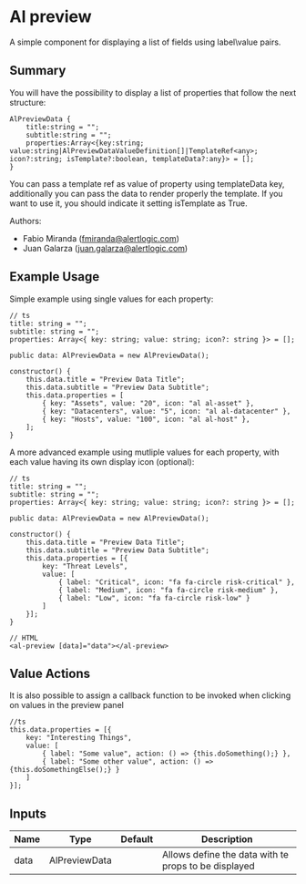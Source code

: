 # Al preview

A simple component for displaying a list of fields using label\value pairs.

## Summary
You will have the possibility to display a list of properties that follow the next structure:

	AlPreviewData {
		title:string = "";
		subtitle:string = "";
		properties:Array<{key:string; value:string|AlPreviewDataValueDefinition[]|TemplateRef<any>; icon?:string; isTemplate?:boolean, templateData?:any}> = [];
	}

You can pass a template ref as value of property using templateData key, additionally you can pass the data to render properly the template. If you want to use it, you should indicate it setting isTemplate as True.

Authors:
- Fabio Miranda (fmiranda@alertlogic.com)
- Juan Galarza (juan.galarza@alertlogic.com)

## Example Usage

Simple example using single values for each property:

    // ts
    title: string = "";
    subtitle: string = "";
    properties: Array<{ key: string; value: string; icon?: string }> = [];

    public data: AlPreviewData = new AlPreviewData();

    constructor() {
        this.data.title = "Preview Data Title";
        this.data.subtitle = "Preview Data Subtitle";
        this.data.properties = [
            { key: "Assets", value: "20", icon: "al al-asset" },
            { key: "Datacenters", value: "5", icon: "al al-datacenter" },
            { key: "Hosts", value: "100", icon: "al al-host" },
        ];
    }

A more advanced example using mutliple values for each property, with each value having its own display icon (optional):

    // ts
    title: string = "";
    subtitle: string = "";
    properties: Array<{ key: string; value: string; icon?: string }> = [];

    public data: AlPreviewData = new AlPreviewData();

    constructor() {
        this.data.title = "Preview Data Title";
        this.data.subtitle = "Preview Data Subtitle";
        this.data.properties = [{ 
            key: "Threat Levels", 
            value: [
                { label: "Critical", icon: "fa fa-circle risk-critical" },
                { label: "Medium", icon: "fa fa-circle risk-medium" },
                { label: "Low", icon: "fa fa-circle risk-low" }
            ]
        }];
    }

    // HTML
	<al-preview [data]="data"></al-preview>

## Value Actions
It is also possible to assign a callback function to be invoked when clicking on values in the preview panel

    //ts
    this.data.properties = [{ 
        key: "Interesting Things", 
        value: [
            { label: "Some value", action: () => {this.doSomething();} },
            { label: "Some other value", action: () => {this.doSomethingElse();} }
        ]
    }];


## Inputs
 
| Name  | Type | Default | Description |
|-------|------|---------|-------------|
| data     |AlPreviewData     |         |Allows define the data with te props to be displayed|


